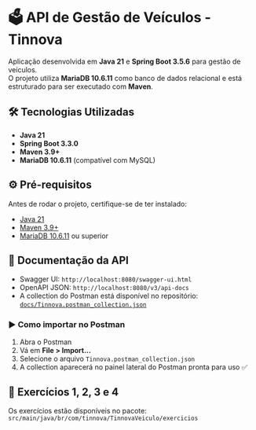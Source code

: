 # 🗳️ API de Gestão de Veículos - Tinnova

Aplicação desenvolvida em **Java 21** e **Spring Boot 3.5.6** para gestão de veículos.  
O projeto utiliza **MariaDB 10.6.11** como banco de dados relacional e está estruturado para ser executado com **Maven**.

## 🛠️ Tecnologias Utilizadas
- **Java 21**
- **Spring Boot 3.3.0**
- **Maven 3.9+**
- **MariaDB 10.6.11** (compatível com MySQL)

## ⚙️ Pré-requisitos
Antes de rodar o projeto, certifique-se de ter instalado:
- [Java 21](https://www.oracle.com/br/java/technologies/downloads/)
- [Maven 3.9+](https://maven.apache.org/)
- [MariaDB 10.6.11](https://mariadb.org/) ou superior

## 📖 Documentação da API

- Swagger UI: `http://localhost:8080/swagger-ui.html`
- OpenAPI JSON: `http://localhost:8080/v3/api-docs`
- A collection do Postman está disponível no repositório:  
[`docs/Tinnova.postman_collection.json`](docs/Tinnova.postman_collection.json)

### ▶️ Como importar no Postman
1. Abra o Postman
2. Vá em **File > Import...**
3. Selecione o arquivo `Tinnova.postman_collection.json`
4. A collection aparecerá no painel lateral do Postman pronta para uso ✅

## 📖 Exercícios 1, 2, 3 e 4
Os exercícios estão disponíveis no pacote:
`src/main/java/br/com/tinnova/TinnovaVeiculo/exercicios`
